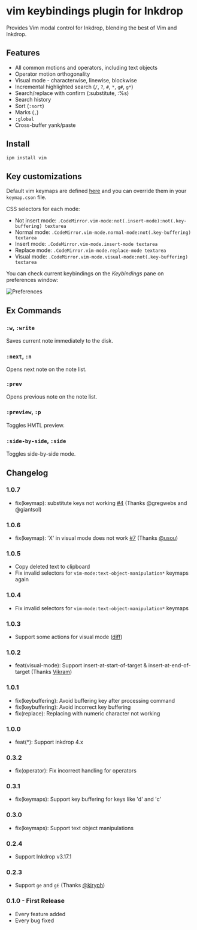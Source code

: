 # vim keybindings plugin for Inkdrop

Provides Vim modal control for Inkdrop, blending the best of Vim and Inkdrop.

## Features

- All common motions and operators, including text objects
- Operator motion orthogonality
- Visual mode - characterwise, linewise, blockwise
- Incremental highlighted search (`/`, `?`, `#`, `*`, `g#`, `g*`)
- Search/replace with confirm (:substitute, :%s)
- Search history
- Sort (`:sort`)
- Marks (`,`)
- `:global`
- Cross-buffer yank/paste

## Install

```sh
ipm install vim
```

## Key customizations

Default vim keymaps are defined [here](https://github.com/inkdropapp/inkdrop-vim/blob/master/keymaps/vim.json) and you can override them in your `keymap.cson` file.

CSS selectors for each mode:

- Not insert mode: `.CodeMirror.vim-mode:not(.insert-mode):not(.key-buffering) textarea`
- Normal mode: `.CodeMirror.vim-mode.normal-mode:not(.key-buffering) textarea`
- Insert mode: `.CodeMirror.vim-mode.insert-mode textarea`
- Replace mode: `.CodeMirror.vim-mode.replace-mode textarea`
- Visual mode: `.CodeMirror.vim-mode.visual-mode:not(.key-buffering) textarea`

You can check current keybindings on the _Keybindings_ pane on preferences window:

![Preferences](https://raw.githubusercontent.com/inkdropapp/inkdrop-vim/master/docs/preferences.png)

## Ex Commands

### `:w`, `:write`

Saves current note immediately to the disk.

### `:next`, `:n`

Opens next note on the note list.

### `:prev`

Opens previous note on the note list.

### `:preview`, `:p`

Toggles HMTL preview.

### `:side-by-side`, `:side`

Toggles side-by-side mode.

## Changelog

### 1.0.7

- fix(keymap): substitute keys not working [#4](https://github.com/inkdropapp/inkdrop-vim/issues/4) (Thanks @gregwebs and @giantsol)

### 1.0.6

- fix(keymap): 'X' in visual mode does not work [#7](https://github.com/inkdropapp/inkdrop-vim/issues/7) (Thanks [@usou](https://github.com/usou))

### 1.0.5

- Copy deleted text to clipboard
- Fix invalid selectors for `vim-mode:text-object-manipulation*` keymaps again

### 1.0.4

- Fix invalid selectors for `vim-mode:text-object-manipulation*` keymaps

### 1.0.3

- Support some actions for visual mode ([diff](https://github.com/inkdropapp/inkdrop-vim/commit/4536385f6d74c5e7c7247e7c65e593108925b056))

### 1.0.2

- feat(visual-mode): Support insert-at-start-of-target & insert-at-end-of-target (Thanks [Vikram](https://forum.inkdrop.app/t/vim-inserting-at-beginning-of-line-or-at-target-in-visual-block-mode-doesnt-work/1397/))

### 1.0.1

- fix(keybuffering): Avoid buffering key after processing command
- fix(keybuffering): Avoid incorrect key buffering
- fix(replace): Replacing with numeric character not working

### 1.0.0

- feat(\*): Support inkdrop 4.x

### 0.3.2

- fix(operator): Fix incorrect handling for operators

### 0.3.1

- fix(keymaps): Support key buffering for keys like 'd' and 'c'

### 0.3.0

- fix(keymaps): Support text object manipulations

### 0.2.4

- Support Inkdrop v3.17.1

### 0.2.3

- Support `ge` and `gE` (Thanks [@kiryph](https://github.com/kiryph))

### 0.1.0 - First Release

- Every feature added
- Every bug fixed
